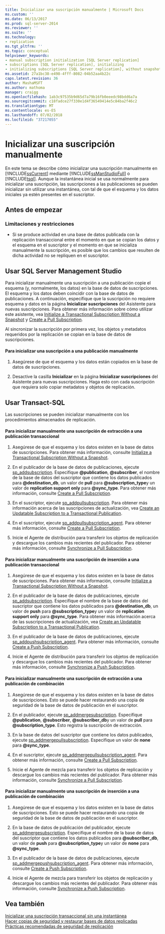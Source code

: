 ```yaml
---
title: Inicializar una suscripción manualmente | Microsoft Docs
ms.custom: ''
ms.date: 06/13/2017
ms.prod: sql-server-2014
ms.reviewer: ''
ms.suite: ''
ms.technology:
- replication
ms.tgt_pltfrm: ''
ms.topic: conceptual
helpviewer_keywords:
- manual subscription initialization [SQL Server replication]
- subscriptions [SQL Server replication], initializing
- initializing subscriptions [SQL Server replication], without snapshots
ms.assetid: 27a1bc38-e498-4fff-8082-04b52aa4b22c
caps.latest.revision: 36
author: MashaMSFT
ms.author: mathoma
manager: craigg
ms.openlocfilehash: 1ab3c97535b9d65d7a79b16fb0eeedc98bdd6a7a
ms.sourcegitcommit: c18fadce27f330e1d4f36549414e5c84ba2f46c2
ms.translationtype: MT
ms.contentlocale: es-ES
ms.lasthandoff: 07/02/2018
ms.locfileid: "37217055"
---
```

# <a name="initialize-a-subscription-manually"></a>Inicializar una suscripción manualmente
  En este tema se describe cómo inicializar una suscripción manualmente en [!INCLUDE[ssCurrent](../../includes/sscurrent-md.md)] mediante [!INCLUDE[ssManStudioFull](../../includes/ssmanstudiofull-md.md)] o [!INCLUDE[tsql](../../includes/tsql-md.md)]. Aunque la instantánea inicial se usa normalmente para inicializar una suscripción, las suscripciones a las publicaciones se pueden inicializar sin utilizar una instantánea, con tal de que el esquema y los datos iniciales ya estén presentes en el suscriptor.  
  
##  <a name="BeforeYouBegin"></a> Antes de empezar  
  
###  <a name="Restrictions"></a> Limitaciones y restricciones  
  
-   Si se produce actividad en una base de datos publicada con la replicación transaccional entre el momento en que se copian los datos y el esquema en el suscriptor y el momento en que se inicializa manualmente la suscripción, es posible que los cambios que resulten de dicha actividad no se repliquen en el suscriptor.  
  
##  <a name="SSMSProcedure"></a> Usar SQL Server Management Studio  
 Para inicializar manualmente una suscripción a una publicación copie el esquema (y, normalmente, los datos) en la base de datos de suscripciones. El esquema y los datos deben coincidir con la base de datos de publicaciones. A continuación, especifique que la suscripción no requiere esquema y datos en la página **Inicializar suscripciones** del Asistente para nuevas suscripciones. Para obtener más información sobre cómo utilizar este asistente, vea [Initialize a Transactional Subscription Without a Snapshot](initialize-a-transactional-subscription-without-a-snapshot.md) y [Create a Pull Subscription](create-a-pull-subscription.md).  
  
 Al sincronizar la suscripción por primera vez, los objetos y metadatos requeridos por la replicación se copian en la base de datos de suscripciones.  
  
#### <a name="to-initialize-a-subscription-to-a-publication-manually"></a>Para inicializar una suscripción a una publicación manualmente  
  
1.  Asegúrese de que el esquema y los datos están copiados en la base de datos de suscripciones.  
  
2.  Desactive la casilla **Inicializar** en la página **Inicializar suscripciones** del Asistente para nuevas suscripciones. Haga esto con cada suscripción que requiera solo copiar metadatos y objetos de replicación.  
  
##  <a name="TsqlProcedure"></a> Usar Transact-SQL  
 Las suscripciones se pueden inicializar manualmente con los procedimientos almacenados de replicación.  
  
#### <a name="to-manually-initialize-a-pull-subscription-to-a-transactional-publication"></a>Para inicializar manualmente una suscripción de extracción a una publicación transaccional  
  
1.  Asegúrese de que el esquema y los datos existen en la base de datos de suscripciones. Para obtener más información, consulte [Initialize a Transactional Subscription Without a Snapshot](initialize-a-transactional-subscription-without-a-snapshot.md).  
  
2.  En el publicador de la base de datos de publicaciones, ejecute [sp_addsubscription](/sql/relational-databases/system-stored-procedures/sp-addsubscription-transact-sql). Especifique **@publication**, **@subscriber**, el nombre de la base de datos del suscriptor que contiene los datos publicados para **@destination_db**, un valor de **pull** para **@subscription_type**y un valor de **replication support only** para **@sync_type**. Para obtener más información, consulte [Create a Pull Subscription](create-a-pull-subscription.md).  
  
3.  En el suscriptor, ejecute [sp_addpullsubscription](/sql/relational-databases/system-stored-procedures/sp-addpullsubscription-transact-sql). Para obtener más información acerca de las suscripciones de actualización, vea [Create an Updatable Subscription to a Transactional Publication](publish/create-an-updatable-subscription-to-a-transactional-publication.md).  
  
4.  En el suscriptor, ejecute [sp_addpullsubscription_agent](/sql/relational-databases/system-stored-procedures/sp-addpullsubscription-agent-transact-sql). Para obtener más información, consulte [Create a Pull Subscription](create-a-pull-subscription.md).  
  
5.  Inicie el Agente de distribución para transferir los objetos de replicación y descargue los cambios más recientes del publicador. Para obtener más información, consulte [Synchronize a Pull Subscription](synchronize-a-pull-subscription.md).  
  
#### <a name="to-manually-initialize-a-push-subscription-to-a-transactional-publication"></a>Para inicializar manualmente una suscripción de inserción a una publicación transaccional  
  
1.  Asegúrese de que el esquema y los datos existen en la base de datos de suscripciones. Para obtener más información, consulte [Initialize a Transactional Subscription Without a Snapshot](initialize-a-transactional-subscription-without-a-snapshot.md).  
  
2.  En el publicador de la base de datos de publicaciones, ejecute [sp_addsubscription](/sql/relational-databases/system-stored-procedures/sp-addsubscription-transact-sql). Especifique el nombre de la base de datos del suscriptor que contiene los datos publicados para **@destination_db**, un valor de **push** para **@subscription_type**y un valor de **replication support only** para **@sync_type**. Para obtener más información acerca de las suscripciones de actualización, vea [Create an Updatable Subscription to a Transactional Publication](publish/create-an-updatable-subscription-to-a-transactional-publication.md).  
  
3.  En el publicador de la base de datos de publicaciones, ejecute [sp_addpushsubscription_agent](/sql/relational-databases/system-stored-procedures/sp-addpullsubscription-agent-transact-sql). Para obtener más información, consulte [Create a Push Subscription](create-a-push-subscription.md).  
  
4.  Inicie el Agente de distribución para transferir los objetos de replicación y descargue los cambios más recientes del publicador. Para obtener más información, consulte [Synchronize a Push Subscription](synchronize-a-push-subscription.md).  
  
#### <a name="to-manually-initialize-a-pull-subscription-to-a-merge-publication"></a>Para inicializar manualmente una suscripción de extracción a una publicación de combinación  
  
1.  Asegúrese de que el esquema y los datos existen en la base de datos de suscripciones. Esto se puede hacer restaurando una copia de seguridad de la base de datos de publicación en el suscriptor.  
  
2.  En el publicador, ejecute [sp_addmergesubscription](/sql/relational-databases/system-stored-procedures/sp-addmergesubscription-transact-sql). Especifique **@publication**, **@subscriber**, **@subscriber_db**y un valor de **pull** para **@subscription_type**. Esto registra la suscripción de extracción.  
  
3.  En la base de datos del suscriptor que contiene los datos publicados, ejecute [sp_addmergepullsubscription](/sql/relational-databases/system-stored-procedures/sp-addmergepullsubscription-transact-sql). Especifique un valor de **none** para **@sync_type**.  
  
4.  En el suscriptor, ejecute [sp_addmergepullsubscription_agent](/sql/relational-databases/system-stored-procedures/sp-addmergepullsubscription-agent-transact-sql). Para obtener más información, consulte [Create a Pull Subscription](create-a-pull-subscription.md).  
  
5.  Inicie el Agente de mezcla para transferir los objetos de replicación y descargue los cambios más recientes del publicador. Para obtener más información, consulte [Synchronize a Pull Subscription](synchronize-a-pull-subscription.md).  
  
#### <a name="to-manually-initialize-a-push-subscription-to-a-merge-publication"></a>Para inicializar manualmente una suscripción de inserción a una publicación de combinación  
  
1.  Asegúrese de que el esquema y los datos existen en la base de datos de suscripciones. Esto se puede hacer restaurando una copia de seguridad de la base de datos de publicación en el suscriptor.  
  
2.  En la base de datos de publicación del publicador, ejecute [sp_addmergesubscription](/sql/relational-databases/system-stored-procedures/sp-addmergesubscription-transact-sql). Especifique el nombre de la base de datos del suscriptor que contiene los datos publicados para **@subscriber_db**, un valor de **push** para **@subscription_type**y un valor de **none** para **@sync_type**.  
  
3.  En el publicador de la base de datos de publicaciones, ejecute [sp_addmergepushsubscription_agent](/sql/relational-databases/system-stored-procedures/sp-addmergepushsubscription-agent-transact-sql). Para obtener más información, consulte [Create a Push Subscription](create-a-push-subscription.md).  
  
4.  Inicie el Agente de mezcla para transferir los objetos de replicación y descargue los cambios más recientes del publicador. Para obtener más información, consulte [Synchronize a Push Subscription](synchronize-a-push-subscription.md).  
  
## <a name="see-also"></a>Vea también  
 [Inicializar una suscripción transaccional sin una instantánea](initialize-a-transactional-subscription-without-a-snapshot.md)   
 [Hacer copias de seguridad y restaurar bases de datos replicadas](administration/back-up-and-restore-replicated-databases.md)   
 [Prácticas recomendadas de seguridad de replicación](security/replication-security-best-practices.md)  
  
  
